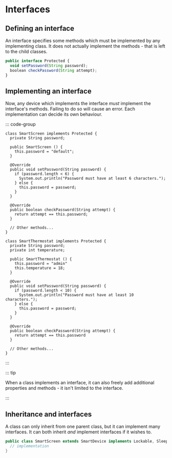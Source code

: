 # Interfaces

<Vimeo id="1006968035" />

## Defining an interface

An interface specifies some methods which must be implemented by any
implementing class. It does not actually implement the methods - that is left to
the child classes.

```js
public interface Protected {
  void setPassword(String password);
  boolean checkPassword(String attempt);
}
```

## Implementing an interface

Now, any device which implements the interface _must_ implement the interface's
methods. Failing to do so will cause an error. Each implementation can decide
its own behaviour.

::: code-group

```js{10-11} [SmartScreen.js]
class SmartScreen implements Protected {
  private String password;

  public SmartScreen () {
    this.password = "default";
  }

  @Override
  public void setPassword(String password) {
    if (password.length < 6) {
      System.out.println("Password must have at least 6 characters.");
    } else {
      this.password = password;
    }
  }

  @Override
  public boolean checkPassword(String attempt) {
    return attempt == this.password;
  }

  // Other methods...
}
```

```js{12-13} [SmartThermostat.js]
class SmartThermostat implements Protected {
  private String password;
  private int temperature;

  public SmartThermostat () {
    this.password = "admin"
    this.temperature = 18;
  }

  @Override
  public void setPassword(String password) {
    if (password.length < 10) {
      System.out.println("Password must have at least 10 characters.");
    } else {
      this.password = password;
    }
  }

  @Override
  public boolean checkPassword(String attempt) {
    return attempt == this.password
  }

  // Other methods...
}
```

:::

::: tip

When a class implements an interface, it can also freely add additional
properties and methods - it isn't limited to the interface.

:::

## Inheritance and interfaces

A class can only inherit from one parent class, but it can implement many
interfaces. It can both inherit _and_ implement interfaces if it wishes to.

```java
public class SmartScreen extends SmartDevice implements Lockable, Sleepable {
  // implementation
}
```
